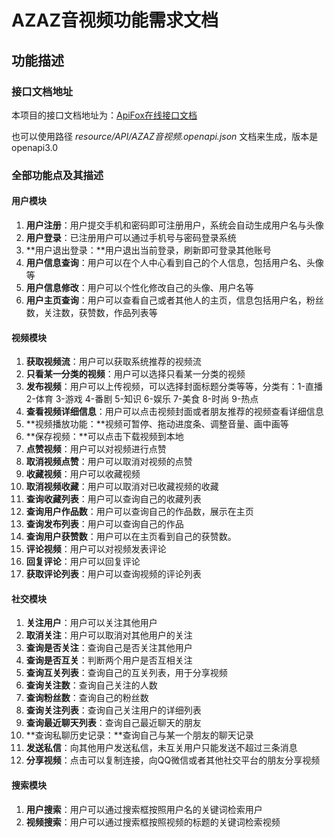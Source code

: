 # AZAZ音视频功能需求文档

## 功能描述

### 接口文档地址

本项目的接口文档地址为：[ApiFox在线接口文档](https://apifox.com/apidoc/shared-c70f669d-dc50-47fd-8dab-250c85ee9d6b)

也可以使用路径 *resource/API/AZAZ音视频.openapi.json* 文档来生成，版本是openapi3.0

### 全部功能点及其描述

#### 用户模块

1. **用户注册**：用户提交手机和密码即可注册用户，系统会自动生成用户名与头像
2. **用户登录**：已注册用户可以通过手机号与密码登录系统
3. **用户退出登录：**用户退出当前登录，刷新即可登录其他账号
4. **用户信息查询**：用户可以在个人中心看到自己的个人信息，包括用户名、头像等
5. **用户信息修改**：用户可以个性化修改自己的头像、用户名等
6. **用户主页查询**：用户可以查看自己或者其他人的主页，信息包括用户名，粉丝数，关注数，获赞数，作品列表等

#### 视频模块

1. **获取视频流**：用户可以获取系统推荐的视频流
2. **只看某一分类的视频**：用户可以选择只看某一分类的视频
3. **发布视频**：用户可以上传视频，可以选择封面标题分类等等，分类有：1-直播 2-体育 3-游戏 4-番剧 5-知识 6-娱乐 7-美食 8-时尚 9-热点
4. **查看视频详细信息**：用户可以点击视频封面或者朋友推荐的视频查看详细信息
5. **视频播放功能：**视频可暂停、拖动进度条、调整音量、画中画等
6. **保存视频：**可以点击下载视频到本地
7. **点赞视频**：用户可以对视频进行点赞
8. **取消视频点赞**：用户可以取消对视频的点赞
9. **收藏视频**：用户可以收藏视频
10. **取消视频收藏**：用户可以取消对已收藏视频的收藏
11. **查询收藏列表**：用户可以查询自己的收藏列表
12. **查询用户作品数**：用户可以查询自己的作品数，展示在主页
13. **查询发布列表**：用户可以查询自己的作品
14. **查询用户获赞数**：用户可以在主页看到自己的获赞数。
15. **评论视频**：用户可以对视频发表评论
16. **回复评论**：用户可以回复评论
17. **获取评论列表**：用户可以查询视频的评论列表

#### 社交模块

1. **关注用户**：用户可以关注其他用户
2. **取消关注**：用户可以取消对其他用户的关注
3. **查询是否关注**：查询自己是否关注其他用户
4. **查询是否互关**：判断两个用户是否互相关注
5. **查询互关列表**：查询自己的互关列表，用于分享视频
6. **查询关注数**：查询自己关注的人数
7. **查询粉丝数**：查询自己的粉丝数
8. **查询关注列表**：查询自己关注用户的详细列表
9. **查询最近聊天列表**：查询自己最近聊天的朋友
10. **查询私聊历史记录：**查询自己与某一个朋友的聊天记录
11. **发送私信**：向其他用户发送私信，未互关用户只能发送不超过三条消息
12. **分享视频**：点击可以复制连接，向QQ微信或者其他社交平台的朋友分享视频

#### 搜索模块

1. **用户搜索**：用户可以通过搜索框按照用户名的关键词检索用户
2. **视频搜索**：用户可以通过搜索框按照视频的标题的关键词检索视频